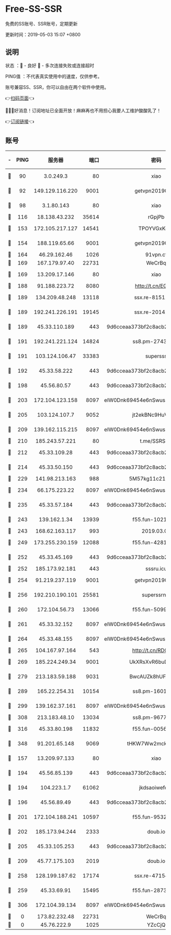 # Free-SS-SSR

免费的SS账号、SSR账号，定期更新

更新时间：2019-05-03 15:07 +0800

## 说明

状态     ：🙂 - 良好 🙁 - 多次连接失败或连接超时

PING值   ：不代表真实使用中的速度，仅供参考。

账号兼容SS、SSR，你可以自由在两个软件中使用。

👉[扫码页面](https://liesauer.github.io/Free-SS-SSR/)👈

🎉🎉🎉好消息！订阅地址已全面开放！麻麻再也不用担心我要人工维护酸酸乳了！

👉[订阅链接](https://www.liesauer.net/yogurt/subscribe?ACCESS_TOKEN=DAYxR3mMaZAsaqUb)👈

## 账号

|-|PING|服务器|端口|密码|加密方式|区域|
|:----:|:----:|:-----:|-----:|:----:|:----:|:----:|
|🙂|90|3.0.249.3|80|xiao|aes-128-ctr|SG|
|🙂|92|149.129.116.220|9001|getvpn20190501|aes-256-cfb|CN|
|🙂|98|3.1.80.143|80|xiao|aes-128-ctr|SG|
|🙂|116|18.138.43.232|35614|rGpjPb|rc4-md5|SG|
|🙂|153|172.105.217.127|14541|TPOYVGxKglpi|aes-256-cfb|JP|
|🙂|154|188.119.65.66|9001|getvpn20190501|aes-256-cfb|RU|
|🙂|164|46.29.162.46|1026|91vpn.cf|rc4-md5|RU|
|🙂|169|167.179.97.40|22731|WeCrBq|rc4-md5|JP|
|🙂|169|13.209.17.146|80|xiao|aes-128-ctr|KR|
|🙂|188|91.188.223.72|8080|http://t.cn/EGJIyrl|rc4-md5|RU|
|🙂|189|134.209.48.248|13118|ssx.re-81511228|aes-256-cfb|US|
|🙂|189|192.241.226.191|19145|ssx.re-20141184|aes-256-cfb|US|
|🙂|189|45.33.110.189|443|9d6cceaa373bf2c8acb22e60b6a58be6|aes-256-cfb|US|
|🙂|191|192.241.221.124|14824|ss8.pm-27430025|aes-256-cfb|US|
|🙂|191|103.124.106.47|33383|supersss|aes-256-cfb|US|
|🙂|192|45.33.58.222|443|9d6cceaa373bf2c8acb22e60b6a58be6|aes-256-cfb|US|
|🙂|198|45.56.80.57|443|9d6cceaa373bf2c8acb22e60b6a58be6|aes-256-cfb|US|
|🙂|203|172.104.123.158|8097|eIW0Dnk69454e6nSwuspv9DmS201tQ0D|aes-256-cfb|JP|
|🙂|205|103.124.107.7|9052|jt2ekBNc9HuVtm2a|aes-256-cfb|US|
|🙂|209|139.162.115.215|8097|eIW0Dnk69454e6nSwuspv9DmS201tQ0D|aes-256-cfb|JP|
|🙂|210|185.243.57.221|80|t.me/SSRSUB|rc4-md5|US|
|🙂|212|45.33.109.28|443|9d6cceaa373bf2c8acb22e60b6a58be6|aes-256-cfb|US|
|🙂|214|45.33.50.150|443|9d6cceaa373bf2c8acb22e60b6a58be6|aes-256-cfb|US|
|🙂|229|141.98.213.163|988|5M57kg11c214qDmK|chacha20|KR|
|🙂|234|66.175.223.22|8097|eIW0Dnk69454e6nSwuspv9DmS201tQ0D|aes-256-cfb|US|
|🙂|235|45.33.57.184|443|9d6cceaa373bf2c8acb22e60b6a58be6|aes-256-cfb|US|
|🙂|243|139.162.1.34|13939|f55.fun-10218044|aes-256-cfb|SG|
|🙂|243|168.62.163.117|993|2019.03.07|rc4-md5|US|
|🙂|249|173.255.230.159|12088|f55.fun-42814639|aes-256-cfb|US|
|🙂|252|45.33.45.169|443|9d6cceaa373bf2c8acb22e60b6a58be6|aes-256-cfb|US|
|🙂|252|185.173.92.181|443|sssru.icu|rc4-md5|RU|
|🙂|254|91.219.237.119|9001|getvpn20190501|aes-256-cfb|HU|
|🙂|256|192.210.190.101|25581|superssrnet|aes-256-cfb|US|
|🙂|260|172.104.56.73|13066|f55.fun-50990398|aes-256-cfb|SG|
|🙂|261|45.33.32.152|8097|eIW0Dnk69454e6nSwuspv9DmS201tQ0D|aes-256-cfb|US|
|🙂|264|45.33.48.155|8097|eIW0Dnk69454e6nSwuspv9DmS201tQ0D|aes-256-cfb|US|
|🙂|265|104.167.97.164|543|http://t.cn/RD0D7sx|rc4-md5|CA|
|🙂|269|185.224.249.34|9001|UkXRsXvR6buDMG2Y|aes-256-cfb|RU|
|🙂|279|213.183.59.188|9031|BwcAUZk8hUFAkDGN|aes-256-cfb|NL|
|🙂|289|165.22.254.31|10154|ss8.pm-16010608|aes-256-cfb|SG|
|🙂|299|139.162.37.161|8097|eIW0Dnk69454e6nSwuspv9DmS201tQ0D|aes-256-cfb|SG|
|🙂|308|213.183.48.10|13034|ss8.pm-96774561|rc4-md5|RU|
|🙂|316|45.33.80.198|11832|f55.fun-00561639|aes-256-cfb|US|
|🙂|348|91.201.65.148|9069|tHKW7Ww2mck9CHQG|aes-256-cfb|IT|
|🙂|157|13.209.97.133|80|xiao|aes-128-ctr|KR|
|🙂|194|45.56.85.139|443|9d6cceaa373bf2c8acb22e60b6a58be6|aes-256-cfb|US|
|🙂|194|104.223.1.7|61062|jkdsaoiwefdsa|aes-256-cfb|US|
|🙂|196|45.56.89.49|443|9d6cceaa373bf2c8acb22e60b6a58be6|aes-256-cfb|US|
|🙂|201|172.104.188.241|10597|f55.fun-95320429|aes-256-cfb|SG|
|🙂|202|185.173.94.244|2333|doub.io|aes-128-ctr|RU|
|🙂|205|45.33.105.253|443|9d6cceaa373bf2c8acb22e60b6a58be6|aes-256-cfb|US|
|🙂|209|45.77.175.103|2019|doub.io|aes-128-ctr|SG|
|🙂|258|128.199.187.62|17174|ssx.re-47154038|aes-256-cfb|SG|
|🙂|259|45.33.69.91|15495|f55.fun-28730537|aes-256-cfb|US|
|🙂|306|172.104.39.134|8097|eIW0Dnk69454e6nSwuspv9DmS201tQ0D|aes-256-cfb|SG|
|🙁|0|173.82.232.48|22731|WeCrBq|rc4-md5|US|
|🙁|0|45.76.222.9|1025|YZcCjQ|rc4-md5|JP|
